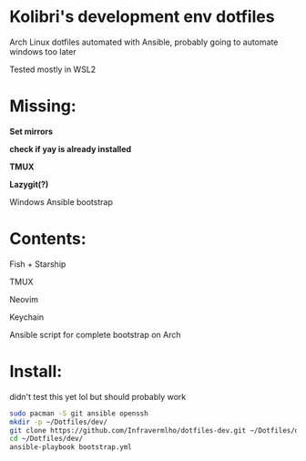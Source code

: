 # Kolibri's development env dotfiles

Arch Linux dotfiles automated with Ansible, probably going to automate windows too later

Tested mostly in WSL2

# Missing:

**Set mirrors**

**check if yay is already installed**

**TMUX**

**Lazygit(?)**

Windows Ansible bootstrap

# Contents:

Fish + Starship

TMUX

Neovim

Keychain

Ansible script for complete bootstrap on Arch

# Install:

didn't test this yet lol but should probably work

```bash
sudo pacman -S git ansible openssh
mkdir -p ~/Dotfiles/dev/
git clone https://github.com/Infravermlho/dotfiles-dev.git ~/Dotfiles/dev/
cd ~/Dotfiles/dev/
ansible-playbook bootstrap.yml
```

